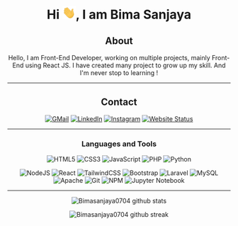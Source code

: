 

<!--
**Bimasanjaya0704/Bimasanjaya0704** is a ✨ _special_ ✨ repository because its `README.md` (this file) appears on your GitHub profile.
-->

<div align="center">
<h1 align="center">Hi <img src="https://raw.githubusercontent.com/ABSphreak/ABSphreak/master/gifs/Hi.gif" width="30px">, I am Bima Sanjaya </h1>
	
## About
Hello, I am Front-End Developer, working on multiple projects, mainly Front-End using React JS. I have created many project to grow up my skill. And I'm never stop to learning !

-------------------

## Contact
<a href="mailto:sanjabim77@gmail.com">![GMail](https://img.shields.io/badge/Gmail-D14836?style=for-the-badge&logo=gmail&logoColor=white)</a> <a href="https://www.linkedin.com/in/bimasanjaya/">![LinkedIn](https://img.shields.io/badge/LinkedIn-0077B5?style=for-the-badge&logo=linkedin&logoColor=white)</a> <a href="https://www.instagram.com/bim.sanss/">![Instagram](https://img.shields.io/badge/Instagram-E4405F?style=for-the-badge&logo=instagram&logoColor=white)</a> <a href="https://bimasanjaya.me/">
    <img src="https://img.shields.io/website?url=https%3A%2F%2Fbimasanjaya.me%2F" alt="Website Status">
</a>


-------------------

### Languages and Tools
![HTML5](https://img.shields.io/badge/HTML5-E34F26?style=for-the-badge&logo=html5&logoColor=white) ![CSS3](https://img.shields.io/badge/CSS3-1572B6?style=for-the-badge&logo=css3&logoColor=white) ![JavaScript](https://img.shields.io/badge/JavaScript-F7DF1E?style=for-the-badge&logo=javascript&logoColor=black) ![PHP](https://img.shields.io/badge/PHP-777BB4?style=for-the-badge&logo=php&logoColor=white) ![Python](https://img.shields.io/badge/Python-3776AB?style=for-the-badge&logo=python&logoColor=white) 
	
 ![NodeJS](https://img.shields.io/badge/node.js-%2343853D.svg?style=for-the-badge&logo=node.js&logoColor=white) ![React](https://img.shields.io/badge/react-%2320232a.svg?style=for-the-badge&logo=react&logoColor=%2361DAFB) ![TailwindCSS](https://img.shields.io/badge/tailwindcss-%2338B2AC.svg?style=for-the-badge&logo=tailwind-css&logoColor=white) ![Bootstrap](https://img.shields.io/badge/bootstrap-%23563D7C.svg?style=for-the-badge&logo=bootstrap&logoColor=white)  ![Laravel](https://img.shields.io/badge/laravel-%23FF2D20.svg?style=for-the-badge&logo=laravel&logoColor=white) ![MySQL](https://img.shields.io/badge/mysql-%2300f.svg?style=for-the-badge&logo=mysql&logoColor=white) ![Apache](https://img.shields.io/badge/apache-%23D42029.svg?style=for-the-badge&logo=apache&logoColor=white) ![Git](https://img.shields.io/badge/git-%23F05033.svg?style=for-the-badge&logo=git&logoColor=white) ![NPM](https://img.shields.io/badge/NPM-%23000000.svg?style=for-the-badge&logo=npm&logoColor=white) ![Jupyter Notebook](https://img.shields.io/badge/jupyter-%23FA0F00.svg?style=for-the-badge&logo=jupyter&logoColor=white)
  
-------------------
  
![Bimasanjaya0704 github stats](https://github-readme-stats.vercel.app/api?username=Bimasanjaya0704&show_icons=true&theme=radical&count_private=true&include_all_commits=true)

![Bimasanjaya0704 github streak](https://github-readme-streak-stats.herokuapp.com/?user=Bimasanjaya0704&theme=radical&include_all_commits=true&count_private=true)

 <div>
